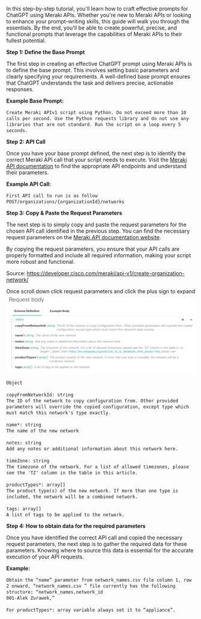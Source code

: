 In this step-by-step tutorial, you'll learn how to craft effective prompts for ChatGPT using Meraki APIs. Whether you're new to Meraki APIs or looking to enhance your prompt-writing skills, this guide will walk you through the essentials. By the end, you'll be able to create powerful, precise, and functional prompts that leverage the capabilities of Meraki APIs to their fullest potential.

**Step 1: Define the Base Prompt**

The first step in creating an effective ChatGPT prompt using Meraki APIs is to define the base prompt. This involves setting basic parameters and clearly specifying your requirements. A well-defined base prompt ensures that ChatGPT understands the task and delivers precise, actionable responses.

**Example Base Prompt:**

```
Create Meraki APIv1 script using Python. Do not exceed more than 10 calls per second. Use the Python requests library and do not use any libraries that are not standard. Run the script on a loop every 5 seconds.
```

**Step 2: API Call**

Once you have your base prompt defined, the next step is to identify the correct Meraki API call that your script needs to execute. Visit the [Meraki API documentation](https://developer.cisco.com/meraki/api-v1/) to find the appropriate API endpoints and understand their parameters.


**Example API Call:**

```
First API call to run is as follow POST/organizations/{organizationId}/networks
```

**Step 3: Copy & Paste the Request Parameters**

The next step is to simply copy and paste the request parameters for the chosen API call identified in the previous step. You can find the necessary request parameters on the [Meraki API documentation website](https://developer.cisco.com/meraki/api-v1/).

By copying the request parameters, you ensure that your API calls are properly formatted and include all required information, making your script more robust and functional.

Source: https://developer.cisco.com/meraki/api-v1/create-organization-network/

Once scroll down click request parameters and click the plus sign to expand
![Request parameters](https://github.com/AlekZurawek/Meraki_Prompt_Engineering/blob/main/images/request_parameters.png?raw=true)

```
Object

copyFromNetworkId: string  
The ID of the network to copy configuration from. Other provided parameters will override the copied configuration, except type which must match this network's type exactly.

name*: string  
The name of the new network

notes: string  
Add any notes or additional information about this network here.

timeZone: string  
The timezone of the network. For a list of allowed timezones, please see the 'TZ' column in the table in this article.

productTypes*: array[]  
The product type(s) of the new network. If more than one type is included, the network will be a combined network.

tags: array[]  
A list of tags to be applied to the network.
```

**Step 4: How to obtain data for the required parameters**

Once you have identified the correct API call and copied the necessary request parameters, the next step is to gather the required data for these parameters. Knowing where to source this data is essential for the accurate execution of your API requests.

**Example:**

```
Obtain the “name” parameter from network_names.csv file column 1, row 2 onward, “network_names.csv ” file currently has the following structure: “network_names,network_id
001-Alek Zurawek,”

For productTypes*: array variable always set it to “appliance”.
```
